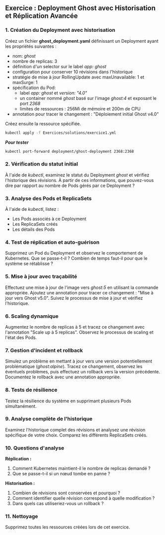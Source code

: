 ## Exercice : Deployment Ghost avec Historisation et Réplication Avancée

### 1. Création du Deployment avec historisation

Créez un fichier **ghost_deployment.yaml** définissant un Deployment ayant les propriétés suivantes :
* nom: *ghost*
* nombre de replicas: 3
* définition d'un selector sur le label *app: ghost*
* configuration pour conserver 10 révisions dans l'historique
* stratégie de mise à jour RollingUpdate avec maxUnavailable: 1 et maxSurge: 1
* spécification du Pod:
   * label *app: ghost* et *version: "4.0"*
   * un container nommé *ghost* basé sur l'image *ghost:4* et exposant le port *2368*
   * limites de ressources : 256Mi de mémoire et 200m de CPU
* annotation pour tracer le changement : "Déploiement initial Ghost v4.0"

Créez ensuite la ressource spécifiée.

```bash
kubectl apply -f Exercices/solutions/exercice1.yml  
```

***Pour tester***
```bash
kubectl port-forward deployment/ghost-deployment 2368:2368
```

### 2. Vérification du statut initial

À l'aide de *kubectl*, examinez le statut du Deployment *ghost* et vérifiez l'historique des révisions.
À partir de ces informations, que pouvez-vous dire par rapport au nombre de Pods gérés par ce Deployment ?

### 3. Analyse des Pods et ReplicaSets

À l'aide de *kubectl*, listez :
- Les Pods associés à ce Deployment
- Les ReplicaSets créés
- Les détails des Pods

### 4. Test de réplication et auto-guérison

Supprimez un Pod du Deployment et observez le comportement de Kubernetes.
Que se passe-t-il ? Combien de temps faut-il pour que le système se rétablisse ?

### 5. Mise à jour avec traçabilité

Effectuez une mise à jour de l'image vers *ghost:5* en utilisant la commande appropriée.
Ajoutez une annotation pour tracer ce changement : "Mise à jour vers Ghost v5.0".
Suivez le processus de mise à jour et vérifiez l'historique.

### 6. Scaling dynamique

Augmentez le nombre de replicas à 5 et tracez ce changement avec l'annotation "Scale up à 5 replicas".
Observez le processus de scaling et l'état des Pods.

### 7. Gestion d'incident et rollback

Simulez un problème en mettant à jour vers une version potentiellement problématique (*ghost:alpine*).
Tracez ce changement, observez les éventuels problèmes, puis effectuez un rollback vers la version précédente.
Documentez le rollback avec une annotation appropriée.

### 8. Tests de résilience

Testez la résilience du système en supprimant plusieurs Pods simultanément.

### 9. Analyse complète de l'historique

Examinez l'historique complet des révisions et analysez une révision spécifique de votre choix.
Comparez les différents ReplicaSets créés.

### 10. Questions d'analyse

**Réplication :**
1. Comment Kubernetes maintient-il le nombre de replicas demandé ?
2. Que se passe-t-il si un nœud tombe en panne ?

**Historisation :**
1. Combien de révisions sont conservées et pourquoi ?
2. Comment identifier quelle révision correspond à quelle modification ?
3. Dans quels cas utiliseriez-vous un rollback ?

### 11. Nettoyage

Supprimez toutes les ressources créées lors de cet exercice.